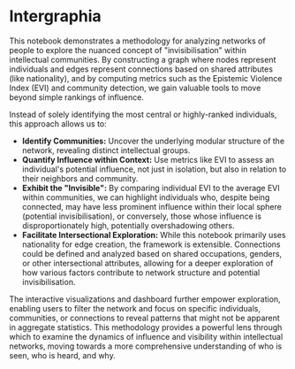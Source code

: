 # Intergraphia
This notebook demonstrates a methodology for analyzing networks of people to explore the nuanced concept of "invisibilisation" within intellectual communities. By constructing a graph where nodes represent individuals and edges represent connections based on shared attributes (like nationality), and by computing metrics such as the Epistemic Violence Index (EVI) and community detection, we gain valuable tools to move beyond simple rankings of influence.

Instead of solely identifying the most central or highly-ranked individuals, this approach allows us to:

*   **Identify Communities:** Uncover the underlying modular structure of the network, revealing distinct intellectual groups.
*   **Quantify Influence within Context:** Use metrics like EVI to assess an individual's potential influence, not just in isolation, but also in relation to their neighbors and community.
*   **Exhibit the "Invisible":** By comparing individual EVI to the average EVI within communities, we can highlight individuals who, despite being connected, may have less prominent influence within their local sphere (potential invisibilisation), or conversely, those whose influence is disproportionately high, potentially overshadowing others.
*   **Facilitate Intersectional Exploration:** While this notebook primarily uses nationality for edge creation, the framework is extensible. Connections could be defined and analyzed based on shared occupations, genders, or other intersectional attributes, allowing for a deeper exploration of how various factors contribute to network structure and potential invisibilisation.

The interactive visualizations and dashboard further empower exploration, enabling users to filter the network and focus on specific individuals, communities, or connections to reveal patterns that might not be apparent in aggregate statistics. This methodology provides a powerful lens through which to examine the dynamics of influence and visibility within intellectual networks, moving towards a more comprehensive understanding of who is seen, who is heard, and why.

